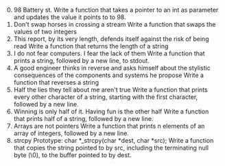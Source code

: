 0. 98 Battery st.
Write a function that takes a pointer to an int as parameter and updates the value it points to to 98.
1. Don't swap horses in crossing a stream
Write a function that swaps the values of two integers
2. This report, by its very length, defends itself against the risk of being read
Write a function that returns the length of a string
3. I do not fear computers. I fear the lack of them
Write a function that prints a string, followed by a new line, to stdout.
5. A good engineer thinks in reverse and asks himself about the stylistic consequences of the components and systems he propose
Write a function that reverses a string
6. Half the lies they tell about me aren't true
Write a function that prints every other character of a string, starting with the first character, followed by a new line.
7. Winning is only half of it. Having fun is the other half
Write a function that prints half of a string, followed by a new line.
8. Arrays are not pointers
Write a function that prints n elements of an array of integers, followed by a new line.
9. strcpy
Prototype: char *_strcpy(char *dest, char *src);
Write a function that copies the string pointed to by src, including the terminating null byte (\0), to the buffer pointed to by dest.

